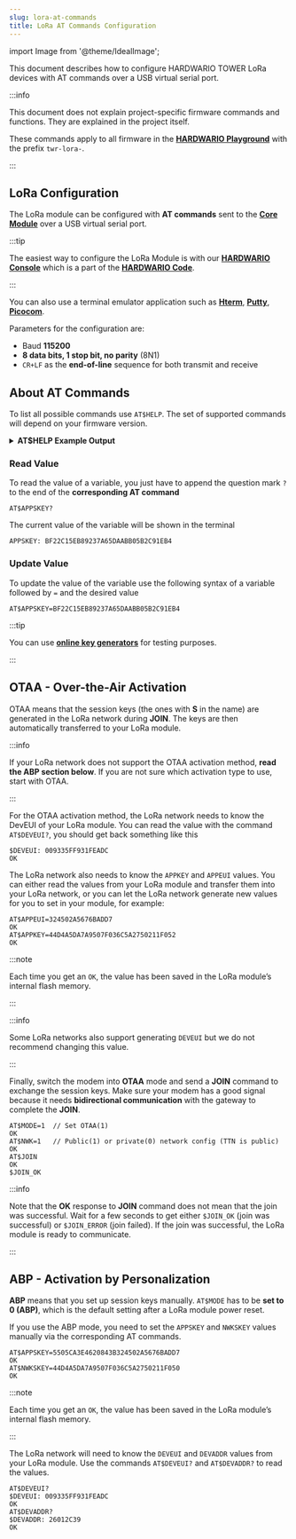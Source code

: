 ```yaml
---
slug: lora-at-commands
title: LoRa AT Commands Configuration
---
```

import Image from '@theme/IdealImage';

This document describes how to configure HARDWARIO TOWER LoRa devices with AT commands over a USB virtual serial port.

:::info

This document does not explain project-specific firmware commands and functions. They are explained in the project itself.

These commands apply to all firmware in the [**HARDWARIO Playground**](../desktop-programming/about-playground.md) with the prefix `twr-lora-`.

:::

## LoRa Configuration

The LoRa module can be configured with **AT commands** sent to the [**Core Module**](../hardware-modules/about-core-module.md) over a USB virtual serial port.

:::tip

The easiest way to configure the LoRa Module is with our [**HARDWARIO Console**](../firmware-development/hardwario-tower-console.md) which is a part of the [**HARDWARIO Code**](../firmware-development/about-hardwario-code.md).

:::

You can also use a terminal emulator application such as [**Hterm**](http://der-hammer.info/pages/terminal.html), [**Putty**](https://www.chiark.greenend.org.uk/~sgtatham/putty/latest.html), [**Picocom**](https://pkgs.org/download/picocom).

Parameters for the configuration are:
- Baud **115200**
- **8 data bits, 1 stop bit, no parity** (8N1)
- `CR+LF` as the **end-of-line** sequence for both transmit and receive

## About AT Commands

To list all possible commands use `AT$HELP`. The set of supported commands will depend on your firmware version.

<details><summary><b>AT$HELP Example Output</b></summary>
<p>

```showLineNumbers
AT$HELP
AT$DEVEUI
AT$DEVADDR
AT$NWKSKEY
AT$APPSKEY
AT$APPKEY
AT$APPEUI
AT$BAND 0:AS923, 1:AU915, 5:EU868, 6:KR920, 7:IN865, 8:US915
AT$MODE 0:ABP, 1:OTAA
AT$NWK Network type 0:private, 1:public
AT$ADR Automatic data rate 0:disabled, 1:enabled
AT$DR Data rate 0-15
AT$REPU Repeat of unconfirmed transmissions 1-15
AT$REPC Repeat of confirmed transmissions 1-8
AT$JOIN Send OTAA Join packet
AT$FRMCNT Get frame counters
AT$LNCHECK MAC Link Check
AT$RFQ Get RSSI/SNR of last RX packet
AT$DEBUG Show debug UART communication
AT$REBOOT Firmware reboot
AT$FRESET LoRa Module factory reset
AT$SEND Immediately send packet
AT$STATUS Show status
AT$BLINK LED blink 3 times
AT$LED LED on/off
AT+CLAC List all available AT commands
AT$HELP This help
```

</p>
</details>

### Read Value

To read the value of a variable, you just have to append the question mark `?` to the end of the **corresponding AT command**

```
AT$APPSKEY?
```

The current value of the variable will be shown in the terminal

```
APPSKEY: BF22C15EB89237A65DAABB05B2C91EB4
```

### Update Value

To update the value of the variable use the following syntax of a variable followed by `=` and the desired value

```
AT$APPSKEY=BF22C15EB89237A65DAABB05B2C91EB4
```

:::tip

You can use [**online key generators**](https://loratools.nl/#/keys) for testing purposes.

:::

## OTAA - Over-the-Air Activation

OTAA means that the session keys (the ones with **S** in the name) are generated in the LoRa network during **JOIN**. The keys are then automatically transferred to your LoRa module.

:::info

If your LoRa network does not support the OTAA activation method, **read the ABP section below**. If you are not sure which activation type to use, start with OTAA.

:::

For the OTAA activation method, the LoRa network needs to know the DevEUI of your LoRa module. You can read the value with the command `AT$DEVEUI?`, you should get back something like this

```
$DEVEUI: 009335FF931FEADC
OK
```

The LoRa network also needs to know the `APPKEY` and `APPEUI` values. You can either read the values from your LoRa module and transfer them into your LoRa network, or you can let the LoRa network generate new values for you to set in your module, for example:

```
AT$APPEUI=324502A5676BADD7
OK
AT$APPKEY=44D4A5DA7A9507F036C5A2750211F052
OK
```

:::note

Each time you get an `OK`, the value has been saved in the LoRa module’s internal flash memory.

:::

:::info

Some LoRa networks also support generating `DEVEUI` but we do not recommend changing this value.

:::

Finally, switch the modem into **OTAA** mode and send a **JOIN** command to exchange the session keys. Make sure your modem has a good signal because it needs **bidirectional communication** with the gateway to complete the **JOIN**.

```
AT$MODE=1  // Set OTAA(1)
OK
AT$NWK=1   // Public(1) or private(0) network config (TTN is public)
OK
AT$JOIN
OK
$JOIN_OK
```

:::info

Note that the **OK** response to **JOIN** command does not mean that the join was successful. Wait for a few seconds to get either `$JOIN_OK` (join was successful) or `$JOIN_ERROR` (join failed). If the join was successful, the LoRa module is ready to communicate.

:::

## ABP - Activation by Personalization

**ABP** means that you set up session keys manually. `AT$MODE` has to be **set to 0 (ABP)**, which is the default setting after a LoRa module power reset.

If you use the ABP mode, you need to set the `APPSKEY` and `NWKSKEY` values manually via the corresponding AT commands.

```
AT$APPSKEY=5505CA3E4620843B324502A5676BADD7
OK
AT$NWKSKEY=44D4A5DA7A9507F036C5A2750211F050
OK
```

:::note

Each time you get an `OK`, the value has been saved in the LoRa module’s internal flash memory.

:::

The LoRa network will need to know the `DEVEUI` and `DEVADDR` values from your LoRa module.
Use the commands `AT$DEVEUI?` and `AT$DEVADDR?` to read the values.

```
AT$DEVEUI?
$DEVEUI: 009335FF931FEADC
OK
AT$DEVADDR?
$DEVADDR: 26012C39
OK
```

